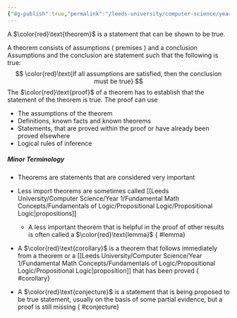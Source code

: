```yaml
---
{"dg-publish":true,"permalink":"/leeds-university/computer-science/year-1/fundamental-math-concepts/proof-techniques/definitions/theorem/","tags":["Definition"]}
---
```


A $\color{red}\text{theorem}$ is a statement that can be shown to be true.

A theorem consists of assumptions ( premises ) and a conclusion
Assumptions and the conclusion are statement such that the following is true:
$$
\color{red}\text{If all assumptions are satisfied, then the conclusion must be true}
$$
The $\color{red}\text{proof}$ of a theorem has to establish that the statement of the theorem is true.
The proof can use
- The assumptions of the theorem
- Definitions, known facts and known theorems
- Statements, that are proved within the proof or have already been proved elsewhere
- Logical rules of inference
##### Minor Terminology
- Theorems are statements that are considered very important
- Less import theorems are sometimes called [[Leeds University/Computer Science/Year 1/Fundamental Math Concepts/Fundamentals of Logic/Propositional Logic/Propositional Logic\|propositions]]
	- A less important theorem that is helpful in the proof of other results is often called a $\color{red}\text{lemma}$
{ #lemma}

- A $\color{red}\text{corollary}$ is a theorem that follows immediately from a theorem or a [[Leeds University/Computer Science/Year 1/Fundamental Math Concepts/Fundamentals of Logic/Propositional Logic/Propositional Logic\|proposition]] that has been proved
{ #corollary}

- A $\color{red}\text{conjecture}$ is a statement that is being proposed to be true statement, usually on the basis of some partial evidence, but a proof is still missing
{ #conjecture}


